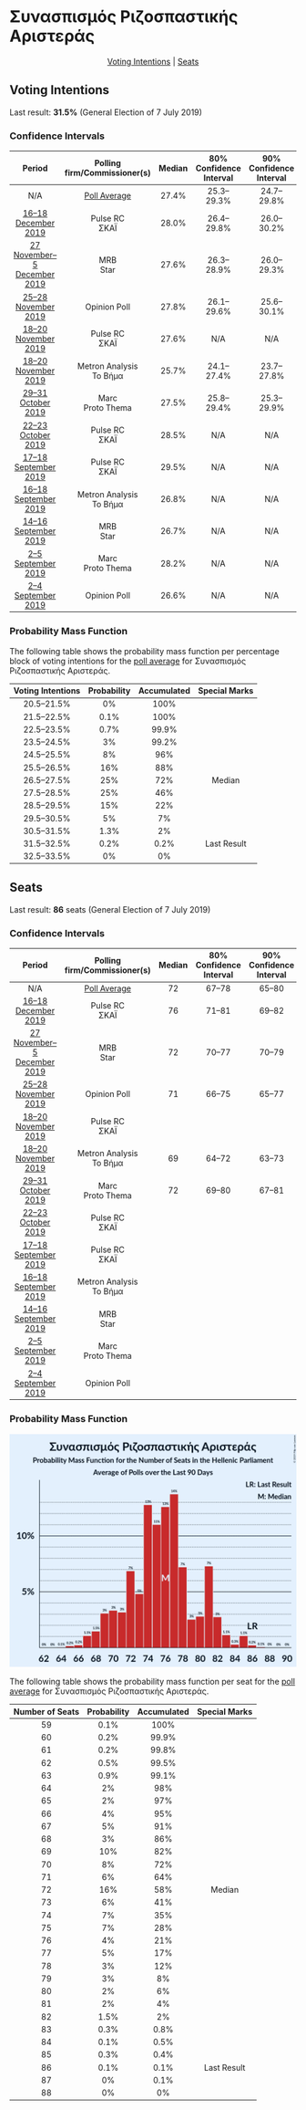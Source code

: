 # Συνασπισμός Ριζοσπαστικής Αριστεράς

<p align="center"><a href="#voting-intentions">Voting Intentions</a> | <a href="#seats">Seats</a></p>

## Voting Intentions

Last result: **31.5%** (General Election of 7 July 2019)

### Confidence Intervals

| Period     | Polling firm/Commissioner(s) | Median | 80% Confidence Interval | 90% Confidence Interval | 95% Confidence Interval | 99% Confidence Interval |
|:----------:|:----------------:|:-----------:|:-----------------------:|:-----------------------:|:-----------------------:|:-----------------------:|
| N/A | [Poll Average](average.html) | 27.4% | 25.3–29.3% | 24.7–29.8% | 24.2–30.2% | 23.3–31.2% |
| [16–18 December 2019](2019-12-18-PulseRC.html) | Pulse RC <br> ΣΚΑΪ | 28.0% | 26.4–29.8% | 26.0–30.2% | 25.6–30.7% | 24.8–31.5% |
| [27 November–5 December 2019](2019-12-05-MRB.html) | MRB <br> Star | 27.6% | 26.3–28.9% | 26.0–29.3% | 25.7–29.6% | 25.1–30.2% |
| [25–28 November 2019](2019-11-28-OpinionPoll.html) | Opinion Poll | 27.8% | 26.1–29.6% | 25.6–30.1% | 25.2–30.6% | 24.4–31.5% |
| [18–20 November 2019](2019-11-20-PulseRC.html) | Pulse RC <br> ΣΚΑΪ | 27.6% | N/A | N/A | N/A | N/A |
| [18–20 November 2019](2019-11-20-MetronAnalysis.html) | Metron Analysis <br> Το Βήμα | 25.7% | 24.1–27.4% | 23.7–27.8% | 23.3–28.2% | 22.6–29.1% |
| [29–31 October 2019](2019-10-31-Marc.html) | Marc <br> Proto Thema | 27.5% | 25.8–29.4% | 25.3–29.9% | 24.8–30.4% | 24.0–31.3% |
| [22–23 October 2019](2019-10-23-PulseRC.html) | Pulse RC <br> ΣΚΑΪ | 28.5% | N/A | N/A | N/A | N/A |
| [17–18 September 2019](2019-09-18-PulseRC.html) | Pulse RC <br> ΣΚΑΪ | 29.5% | N/A | N/A | N/A | N/A |
| [16–18 September 2019](2019-09-18-MetronAnalysis.html) | Metron Analysis <br> Το Βήμα | 26.8% | N/A | N/A | N/A | N/A |
| [14–16 September 2019](2019-09-16-MRB.html) | MRB <br> Star | 26.7% | N/A | N/A | N/A | N/A |
| [2–5 September 2019](2019-09-05-Marc.html) | Marc <br> Proto Thema | 28.2% | N/A | N/A | N/A | N/A |
| [2–4 September 2019](2019-09-04-OpinionPoll.html) | Opinion Poll | 26.6% | N/A | N/A | N/A | N/A |

### Probability Mass Function

The following table shows the probability mass function per percentage block of voting intentions for the [poll average](average.html) for Συνασπισμός Ριζοσπαστικής Αριστεράς.

| Voting Intentions | Probability | Accumulated | Special Marks |
|:-----------------:|:-----------:|:-----------:|:-------------:|
| 20.5–21.5% | 0% | 100% |  |
| 21.5–22.5% | 0.1% | 100% |  |
| 22.5–23.5% | 0.7% | 99.9% |  |
| 23.5–24.5% | 3% | 99.2% |  |
| 24.5–25.5% | 8% | 96% |  |
| 25.5–26.5% | 16% | 88% |  |
| 26.5–27.5% | 25% | 72% | Median |
| 27.5–28.5% | 25% | 46% |  |
| 28.5–29.5% | 15% | 22% |  |
| 29.5–30.5% | 5% | 7% |  |
| 30.5–31.5% | 1.3% | 2% |  |
| 31.5–32.5% | 0.2% | 0.2% | Last Result |
| 32.5–33.5% | 0% | 0% |  |


## Seats

Last result: **86** seats (General Election of 7 July 2019)

### Confidence Intervals

| Period     | Polling firm/Commissioner(s) | Median | 80% Confidence Interval | 90% Confidence Interval | 95% Confidence Interval | 99% Confidence Interval |
|:----------:|:----------------:|:------:|:-----------------------:|:-----------------------:|:-----------------------:|:-----------------------:|
| N/A | [Poll Average](average.html) | 72 | 67–78 | 65–80 | 64–81 | 62–84 |
| [16–18 December 2019](2019-12-18-PulseRC.html) | Pulse RC <br> ΣΚΑΪ | 76 | 71–81 | 69–82 | 68–83 | 67–85 |
| [27 November–5 December 2019](2019-12-05-MRB.html) | MRB <br> Star | 72 | 70–77 | 70–79 | 69–79 | 66–82 |
| [25–28 November 2019](2019-11-28-OpinionPoll.html) | Opinion Poll | 71 | 66–75 | 65–77 | 64–78 | 62–80 |
| [18–20 November 2019](2019-11-20-PulseRC.html) | Pulse RC <br> ΣΚΑΪ |  |  |  |  |  |
| [18–20 November 2019](2019-11-20-MetronAnalysis.html) | Metron Analysis <br> Το Βήμα | 69 | 64–72 | 63–73 | 62–75 | 60–77 |
| [29–31 October 2019](2019-10-31-Marc.html) | Marc <br> Proto Thema | 72 | 69–80 | 67–81 | 66–82 | 63–85 |
| [22–23 October 2019](2019-10-23-PulseRC.html) | Pulse RC <br> ΣΚΑΪ |  |  |  |  |  |
| [17–18 September 2019](2019-09-18-PulseRC.html) | Pulse RC <br> ΣΚΑΪ |  |  |  |  |  |
| [16–18 September 2019](2019-09-18-MetronAnalysis.html) | Metron Analysis <br> Το Βήμα |  |  |  |  |  |
| [14–16 September 2019](2019-09-16-MRB.html) | MRB <br> Star |  |  |  |  |  |
| [2–5 September 2019](2019-09-05-Marc.html) | Marc <br> Proto Thema |  |  |  |  |  |
| [2–4 September 2019](2019-09-04-OpinionPoll.html) | Opinion Poll |  |  |  |  |  |

### Probability Mass Function

![Graph with seats probability mass function not yet produced](average-seats-pmf-συνασπισμόςριζοσπαστικήςαριστεράς.png "Seats Probability Mass Function")

The following table shows the probability mass function per seat for the [poll average](average.html) for Συνασπισμός Ριζοσπαστικής Αριστεράς.

| Number of Seats | Probability | Accumulated | Special Marks |
|:---------------:|:-----------:|:-----------:|:-------------:|
| 59 | 0.1% | 100% |  |
| 60 | 0.2% | 99.9% |  |
| 61 | 0.2% | 99.8% |  |
| 62 | 0.5% | 99.5% |  |
| 63 | 0.9% | 99.1% |  |
| 64 | 2% | 98% |  |
| 65 | 2% | 97% |  |
| 66 | 4% | 95% |  |
| 67 | 5% | 91% |  |
| 68 | 3% | 86% |  |
| 69 | 10% | 82% |  |
| 70 | 8% | 72% |  |
| 71 | 6% | 64% |  |
| 72 | 16% | 58% | Median |
| 73 | 6% | 41% |  |
| 74 | 7% | 35% |  |
| 75 | 7% | 28% |  |
| 76 | 4% | 21% |  |
| 77 | 5% | 17% |  |
| 78 | 3% | 12% |  |
| 79 | 3% | 8% |  |
| 80 | 2% | 6% |  |
| 81 | 2% | 4% |  |
| 82 | 1.5% | 2% |  |
| 83 | 0.3% | 0.8% |  |
| 84 | 0.1% | 0.5% |  |
| 85 | 0.3% | 0.4% |  |
| 86 | 0.1% | 0.1% | Last Result |
| 87 | 0% | 0.1% |  |
| 88 | 0% | 0% |  |


